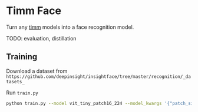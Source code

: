 # Timm Face

Turn any [timm](https://github.com/huggingface/pytorch-image-models) models into a face recognition model.

TODO: evaluation, distillation

## Training

Download a dataset from `https://github.com/deepinsight/insightface/tree/master/recognition/_datasets_`

Run `train.py`

```bash
python train.py --model vit_tiny_patch16_224 --model_kwargs '{"patch_size":8,"img_size":112}' --ds_path ms1m-retinaface-t1
```

